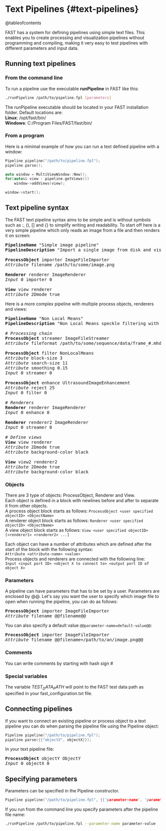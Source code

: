 Text Pipelines {#text-pipelines}
==================================
@tableofcontents

FAST has a system for defining pipelines using simple text files. This enables you to create processing and visualization pipelines without programming and compiling, making it very easy to test pipelines with different parameters and input data.

## Running text pipelines

### From the command line
To run a pipeline use the executable **runPipeline** in FAST like this:

```bash
./runPipeline /path/to/pipeline.fpl [parameters]
```

The runPipeline executable should be located in your FAST installation folder. Default locations are:   
**Linux**: /opt/fast/bin/  
**Windows**: C:/Program Files/FAST/fast/bin/  

### From a program
Here is a minimal example of how you can run a text defined pipeline with a window:

```cpp
Pipeline pipeline("/path/to/pipeline.fpl");
pipeline.parse();

auto window = MultiViewWindow::New();
for(auto&& view : pipeline.getViews())
    window->addViews(view);

window->start();
```

## Text pipeline syntax
The FAST text pipeline syntax aims to be simple and is without symbols such as :, (), [] and {} to simplify writing and readability. 
To start off here is a very simple pipeline which only reads an image from a file and then renders it on screen:

<pre>
<b>PipelineName</b> "Simple image pipeline"
<b>PipelineDescription</b> "Import a single image from disk and visualize it on screen"

<b>ProcessObject</b> importer ImageFileImporter
<i>Attribute</i> filename /path/to/some/image.png

<b>Renderer</b> renderer ImageRenderer
<i>Input</i> 0 importer 0

<b>View</b> view renderer
<i>Attribute</i> 2Dmode true
</pre>

Here is a more complex pipeline with multiple process objects, renderers and views:
<pre>
<b>PipelineName</b> "Non Local Means"
<b>PipelineDescription</b> "Non Local Means speckle filtering with colormap and reject"

<i># Processing chain</i>
<b>ProcessObject</b> streamer ImageFileStreamer
<i>Attribute</i> fileformat /path/to/some/sequence/data/frame_#.mhd

<b>ProcessObject</b> filter NonLocalMeans
<i>Attribute</i> block-size 3
<i>Attribute</i> search-size 11
<i>Attribute</i> smoothing 0.15
<i>Input</i> 0 streamer 0

<b>ProcessObject</b> enhance UltrasoundImageEnhancement
<i>Attribute</i> reject 25
<i>Input</i> 0 filter 0

<i># Renderers</i>
<b>Renderer</b> renderer ImageRenderer
<i>Input</i> 0 enhance 0

<b>Renderer</b> renderer2 ImageRenderer
<i>Input</i> 0 streamer 0

<i># Define views</i>
<b>View</b> view renderer
<i>Attribute</i> 2Dmode true
<i>Attribute</i> background-color black

<b>View</b> view2 renderer2
<i>Attribute</i> 2Dmode true
<i>Attribute</i> background-color black
</pre>

### Objects
There are 3 type of objects: ProcessObject, Renderer and View.   
Each object is defined in a block with newlines before and after to separate it from other objects.   
A process object block starts as follows: `ProcessObject <user specified objectID> <ObjectName>`   
A renderer object block starts as follows: `Renderer <user specified objectID> <ObjectName>`   
A view object block starts as follows: `View <user specified objectID> [<renderer1> <renderer2> ...]`   

Each object can have a number of attributes which are defined after the start of the block with the following syntax:   
`Attribute <attribute-name> <value>`   
Process objects and renderers are connected with the following line:   
`Input <input port ID> <object X to connect to> <output port ID of object X>`

### Parameters
A pipeline can have parameters that has to be set by a user. Parameters are enclosed by @@. Let's say you want the user to specify which image file to open when running the pipeline, you can do as follows:

<pre>
<b>ProcessObject</b> importer ImageFileImporter
<i>Attribute</i> filename @@filename@@
</pre>
You can also specify a default value `@@parameter-name=default-value@@`:
<pre>
<b>ProcessObject</b> importer ImageFileImporter
<i>Attribute</i> filename @@filename=/path/to/an/image.png@@
</pre>

### Comments
You can write comments by starting with hash sign #

### Special variables
The variable $TEST_DATA_PATH$ will point to the FAST test data path as specified in your fast_configuration.txt file.

## Connecting pipelines
If you want to connect an existing pipeline or process object to a text pipeline you can do when parsing the pipeline file using the Pipeline object:
```cpp
Pipeline pipeline("/path/to/pipeline.fpl");
pipeline.parse({{"objectX", objectX}});
```
In your text pipeline file:
<pre>
<b>ProcessObject</b> objectY ObjectY
<i>Input</i> 0 objectX 0
</pre>

## Specifying parameters
Parameters can be specified in the Pipeline constructor.

```cpp
Pipeline pipeline("/path/to/pipeline.fpl", {{'parameter-name', 'parameter-value'}});
```

If you run from the command line you specify parameters after the pipeline file name:

```bash
./runPipeline /path/to/pipeline.fpl --parameter-name parameter-value
```